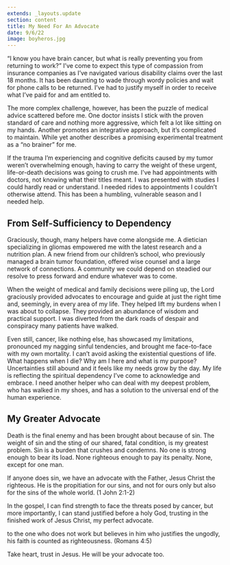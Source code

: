 ```yaml
---
extends: _layouts.update
section: content
title: My Need For An Advocate
date: 9/6/22
image: boyheros.jpg
---
```


“I know you have brain cancer, but what is really preventing you from returning to work?” I’ve come to expect this type of compassion from insurance companies as I’ve navigated various disability claims over the last 18 months. It has been daunting to wade through wordy policies and wait for phone calls to be returned. I’ve had to justify myself in order to receive what I’ve paid for and am entitled to. 

The more complex challenge, however, has been the puzzle of medical advice scattered before me. One doctor insists I stick with the proven standard of care and nothing more aggressive, which felt a lot like sitting on my hands. Another promotes an integrative approach, but it’s complicated to maintain. While yet another describes a promising experimental treatment as a “no brainer” for me. 

If the trauma I’m experiencing and cognitive deficits caused by my tumor weren’t overwhelming enough, having to carry the weight of these urgent, life-or-death decisions was going to crush me. I've had appointments with doctors, not knowing what their titles meant. I was presented with studies I could hardly read or understand. I needed rides to appointments I couldn’t otherwise attend. This has been a humbling, vulnerable season and I needed help. 

## From Self-Sufficiency to Dependency 

Graciously, though, many helpers have come alongside me. A dietician specializing in gliomas empowered me with the latest research and a nutrition plan. A new friend from our children’s school, who previously managed a brain tumor foundation, offered wise counsel and a large network of connections. A community we could depend on steadied our resolve to press forward and endure whatever was to come.

When the weight of medical and family decisions were piling up, the Lord graciously provided advocates to encourage and guide at just the right time and, seemingly, in every area of my life. They helped lift my burdens when I was about to collapse. They provided an abundance of wisdom and practical support. I was diverted from the dark roads of despair and conspiracy many patients have walked.

Even still, cancer, like nothing else, has showcased my limitations, pronounced my nagging sinful tendencies, and brought me face-to-face with my own mortality. I can’t avoid asking the existential questions of life. What happens when I die? Why am I here and what is my purpose?
Uncertainties still abound and it feels like my needs grow by the day. My life is reflecting the spiritual dependency I’ve come to acknowledge and embrace. I need another helper who can deal with my deepest problem, who has walked in my shoes, and has a solution to the universal end of the human experience. 

## My Greater Advocate

Death is the final enemy and has been brought about because of sin. The weight of sin and the sting of our shared, fatal condition, is my greatest problem. Sin is a burden that crushes and condemns. No one is strong enough to bear its load. None righteous enough to pay its penalty. None, except for one man. 

<x-blockquote class="font-mono">
    <div>If anyone does sin, we have an advocate with the Father, Jesus Christ the righteous. He is the propitiation for our sins, and not for ours only but also for the sins of the whole world. (1 John 2:1-2)</div>
</x-blockquote>

In the gospel, I can find strength to face the threats posed by cancer, but more importantly, I can stand justified before a holy God, trusting in the finished work of Jesus Christ, my perfect advocate. 

<x-blockquote class="font-mono">
    <div>to the one who does not work but believes in him who justifies the ungodly, his faith is counted as righteousness. (Romans 4:5)</div>
</x-blockquote>

Take heart, trust in Jesus. He will be your advocate too.
